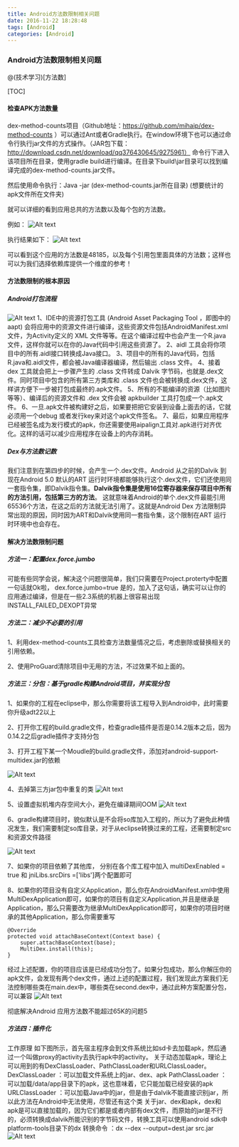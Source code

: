 ```yaml
---
title: Android方法数限制相关问题
date: 2016-11-22 18:28:48
tags: [Android]
categories: [Android]
---
```



### Android方法数限制相关问题
@(技术学习)[方法数]

[TOC]

#### 检查APK方法数量
dex-method-counts项目（Github地址：https://github.com/mihaip/dex-method-counts ）可以通过Ant或者Gradle执行。在window环境下也可以通过命令行执行jar文件的方式操作。（JAR包下载：http://download.csdn.net/download/qq376430645/9275961）
命令行下进入该项目所在目录，使用gradle build进行编译。在目录下build\jar目录可以找到编译完成的dex-method-counts.jar文件。

然后使用命令执行：Java -jar (dex-method-counts.jar所在目录) (想要统计的apk文件所在文件夹)

就可以详细的看到应用总共的方法数以及每个包的方法数。

例如： 
![Alt text](./1477443982101.png)

执行结果如下： 
![Alt text](./1477443993332.png)

可以看到这个应用的方法数是48185，以及每个引用包里面具体的方法数；这样也可以为我们选择依赖库提供一个维度的参考！

#### 方法数限制的根本原因

##### Android打包流程
![Alt text](./1477444662073.png)
1、IDE中的资源打包工具 (Android Asset Packaging Tool ，即图中的aapt) 会将应用中的资源文件进行编译，这些资源文件包括AndroidManifest.xml文件，为Activity定义的 XML 文件等等。在这个编译过程中也会产生一个R.java文件，这样你就可以在你的Java代码中引用这些资源了。
2、aidl 工具会将你项目中的所有.aidl接口转换成Java接口。
3、项目中的所有的Java代码，包括R.java和.aidl文件，都会被Java编译器编译，然后输出 .class 文件。
4、接着 dex 工具就会把上一步骤产生的 .class 文件转成 Dalvik 字节码，也就是.dex文件。同时项目中包含的所有第三方类库和 .class 文件也会被转换成.dex文件，这样讲方便下一步被打包成最终的.apk文件。
5、所有的不能编译的资源（比如图片等等）、编译后的资源文件和 .dex 文件会被 apkbuilder 工具打包成一个.apk文件。
6、一旦.apk文件被构建好之后，如果要把把它安装到设备上面去的话，它就必须用一个debug 或者发行key来对这个apk文件签名。
7、最后，如果应用程序已经被签名成为发行模式的apk，你还需要使用aipalign工具对.apk进行对齐优化。这样的话可以减少应用程序在设备上的内存消耗。
##### Dex与方法数记数
我们注意到在第四步的时候，会产生一个.dex文件。Android 从之前的Dalvik 到现在Android 5.0 默认的ART 运行时环境都能够执行这个.dex文件，它们还使用同一套指令集，即Dalvik指令集。**Dalvik指令集是使用16位寄存器来保存项目中所有的方法引用，包括第三方的方法**。
这就意味着Android的单个.dex文件最能引用65536个方法，在这之后的方法就无法引用了。这就是Android Dex 方法限制异常出现的原因，同时因为ART和Dalvik使用同一套指令集，这个限制在ART 运行时环境中也会存在。

#### 解决方法数限制问题

##### 方法一：配置dex.force.jumbo

可能有些同学会说，解决这个问题很简单，我们只需要在Project.proterty中配置一句话就Ok啦，
dex.force.jumbo=true
是的，加入了这句话，确实可以让你的应用通过编译，但是在一些2.3系统的机器上很容易出现INSTALL_FAILED_DEXOPT异常
##### 方法二：减少不必要的引用
1、利用dex-method-counts工具检查方法数量情况之后，考虑删除或替换相关的引用依赖。

2、使用ProGuard清除项目中无用的方法，不过效果不如上面的。
##### 方法三：分包：基于gradle构建Android项目，并实现分包


1、如果你的工程在eclipse中，那么你需要将该工程导入到Android中，此时需要你升级adt22以上

2、打开你工程的build.gradle文件，检查gradle插件是否是0.14.2版本之后，因为0.14.2之后gradle插件才支持分包

3、打开工程下某一个Moudle的build.gradle文件，添加对android-support-multidex.jar的依赖

![Alt text](./1477445813408.png)

4、去掉第三方jar包中重复的类
![Alt text](./1477445828909.png)

5、设置虚拟机堆内存空间大小，避免在编译期间OOM
![Alt text](./1477445838060.png)

6、gradle构建项目时，貌似默认是不会将so库加入工程的，所以为了避免此种情况发生，我们需要制定so库目录，对于从eclipse转换过来的工程，还需要制定src和资源文件路径

![Alt text](./1477445851314.png)

7、如果你的项目依赖了其他库， 分别在各个库工程中加入 multiDexEnabled = true 和 jniLibs.srcDirs =['libs']两个配置即可

8、如果你的项目没有自定义Application，那么你在AndroidManifest.xml中使用MultiDexApplication即可，如果你的项目有自定义Application,并且是继承是Application，那么只需要改为继承MultiDexApplication即可，如果你的项目时继承的其他Application，那么你需要重写

```
@Override
protected void attachBaseContext(Context base) {
    super.attachBaseContext(base);
    MultiDex.install(this);
}
```
经过上述配置，你的项目应该是已经成功分包了。如果分包成功，那么你解压你的apk文件，会发现有两个dex文件，通过上述的配置过程，我们发现此方案我们无法控制哪些类在main.dex中，哪些类在second.dex中，通过此种方案配置分包，可以兼容
![Alt text](./1477445900418.png)


彻底解决Android 应用方法数不能超过65K的问题5
##### 方法四：插件化

工作原理
如下图所示，首先宿主程序会到文件系统比如sd卡去加载apk，然后通过一个叫做proxy的activity去执行apk中的activity。
关于动态加载apk，理论上可以用到的有DexClassLoader、PathClassLoader和URLClassLoader。
DexClassLoader ：可以加载文件系统上的jar、dex、apk
PathClassLoader ：可以加载/data/app目录下的apk，这也意味着，它只能加载已经安装的apk
URLClassLoader ：可以加载Java中的jar，但是由于dalvik不能直接识别jar，所以此方法在Android中无法使用，尽管还有这个类
关于jar、dex和apk，dex和apk是可以直接加载的，因为它们都是或者内部有dex文件，而原始的jar是不行的，必须转换成dalvik所能识别的字节码文件，转换工具可以使用android sdk中platform-tools目录下的dx
转换命令 ：dx --dex --output=dest.jar src.jar
![Alt text](./1477445952994.png)
